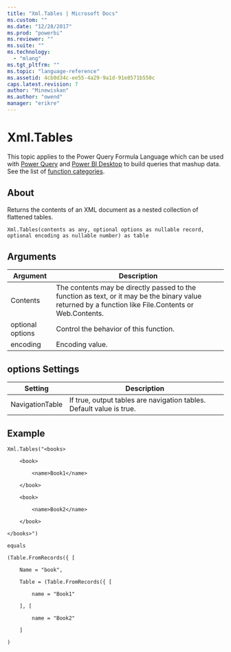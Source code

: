 ```yaml
---
title: "Xml.Tables | Microsoft Docs"
ms.custom: ""
ms.date: "12/28/2017"
ms.prod: "powerbi"
ms.reviewer: ""
ms.suite: ""
ms.technology: 
  - "mlang"
ms.tgt_pltfrm: ""
ms.topic: "language-reference"
ms.assetid: 4cb0d34c-ee55-4a29-9a1d-91e8571b550c
caps.latest.revision: 7
author: "Minewiskan"
ms.author: "owend"
manager: "erikre"
---
```

# Xml.Tables
This topic applies to the Power Query Formula Language which can be used with [Power Query](https://support.office.com/article/Introduction-to-Microsoft-Power-Query-for-Excel-6E92E2F4-2079-4E1F-BAD5-89F6269CD605) and [Power BI Desktop](http://go.microsoft.com/fwlink/p/?LinkId=618607) to build queries that mashup data. See the list of [function categories](https://msdn.microsoft.com/en-us/library/mt211003.aspx).  
  
## About  
Returns the contents of an XML document as a nested collection of flattened tables.  
  
```  
Xml.Tables(contents as any, optional options as nullable record, optional encoding as nullable number) as table  
```  
  
## Arguments  
  
|Argument|Description|  
|------------|---------------|  
|Contents|The contents may be directly passed to the function as text, or it may be the binary value returned by a function like File.Contents or Web.Contents.|  
|optional options|Control the behavior of this function.|  
|encoding|Encoding value.|  
  
## <a name="__toc360789837"></a>options Settings  
  
|Setting|Description|  
|-----------|---------------|  
|NavigationTable|If true, output tables are navigation tables. Default value is true.|  
  
## <a name="__goback"></a>Example  
  
```  
Xml.Tables("<books>  
  
    <book>  
  
        <name>Book1</name>  
  
    </book>  
  
    <book>  
  
        <name>Book2</name>  
  
    </book>  
  
</books>")  
  
equals  
  
(Table.FromRecords({ [  
  
    Name = "book",  
  
    Table = (Table.FromRecords({ [  
  
        name = "Book1"  
  
    ], [  
  
        name = "Book2"  
  
    ]  
  
)  
```  
